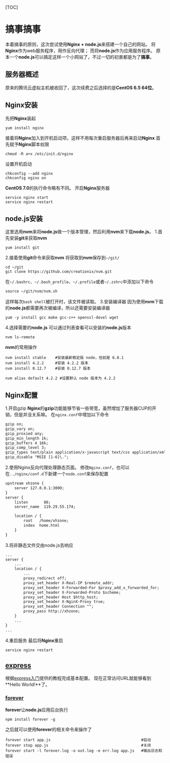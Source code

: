 [TOC]
# 搞事搞事
本着搞事的原则，这次尝试使用**Nginx + node.js**来搭建一个自己的网站。
将**Nginx**作为web服务程序，用作反向代理；
而将**node.js**作为应用服务程序。
原本一个**node.js**可以搞定这样一个小网站了，不过一切的初衷都是为了**搞事**。
## 服务器概述
原来的腾讯云虚拟主机被收回了，这次续费之后选择的是**CentOS 6.5 64位**。
## Nginx安装
先把**Nginx**装起
```linux
yum install nginx
```
接着将**Nginx**加入到开机启动项，这样不用每次重启服务器后再来启动**Nginx**
首先赋予**Nginx**脚本权限
```linux
chmod -R a+x /etc/init.d/nginx 
```
设置开机启动
```linux
chkconfig --add nginx
chkconfig nginx on
```
**CentOS 7.0**的执行命令略有不同。
开启**Nginx**服务器
```linux
service nginx start
service nginx restart
```
## node.js安装
这里选用**nvm**来将**node.js**做一个版本管理，然后利用**nvm**来下载**node.js**。
1.首先安装**git**来获取**nvm**
```linux
yum install git
```
2.接着使用**git**命令来获取**nvm**
将获取到**nvm**保存到`~/git/`
```linux
cd ~/git
git clone https://github.com/creationix/nvm.git
```
在`~/.bashrc`、`~/.bash_profile`、`~/.profile`或者`~/.zshrc`中添加以下命令
```txt
source ~/git/nvm/nvm.sh
```
这样每次`bash shell`被打开时，该文件被读取。
3.安装编译器
因为使用**nvm**下载的**node.js**都需要再次被编译，所以还需要安装编译器
```linux
yum -y install gcc make gcc-c++ openssl-devel wget
```
4.选择需要的**node.js**
可以通过列表查看可以安装的**node.js**版本
```linux
nvm ls-remote
```
**nvm**的常用操作
```linux
nvm install stable    #安装最新稳定版 node，但前是 6.8.1
nvm install 4.2.2     #安装 4.2.2 版本
nvm install 0.12.7    #安装 0.12.7 版本

nvm alias default 4.2.2 #设置默认 node 版本为 4.2.2
```
## Nginx配置
1.开启gzip
**Nginx**的**gzip**功能能够节省一些带宽，虽然增加了服务器CUP的开销，但是并没关系嘛。
在`nginx.conf`中增加以下命令
```txt
gzip on;
gzip_vary on;
gzip_proxied any;
gzip_min_length 1k;
gzip_buffers 4 16k;
gzip_comp_level 3;
gzip_types text/plain application/x-javascript text/css application/xml text/javascript application/x-httpd-php image/jpeg image/gif image/png;
gzip_disable "MSIE [1-6]\.";
```
2.使用Nginx反向代理处理静态页面。
修改`Nginx.conf`，也可以在`../nginx/conf.d`下新建一个`node.conf`来保存配置
```txt
upstream xhzone {
    server 127.0.0.1:3000;
}
server {
    listen       80;
    server_name  119.29.55.174;

    location / {
        root   /home/xhzone;
        index  home.html
    }
}
```
3.将非静态文件交由node.js去响应
```txt
...
server {
    ...
    location / {
        ...
        proxy_redirect off;
        proxy_set_header X-Real-IP $remote_addr;
        proxy_set_header X-Forwarded-For $proxy_add_x_forwarded_for;
        proxy_set_header X-Forwarded-Proto $scheme;  
        proxy_set_header Host $http_host;
        proxy_set_header X-NginX-Proxy true;
        proxy_set_header Connection ""; 
        proxy_pass http://xhzone;
    }
    ...
}
...
```
4.重启服务
最后将**Nginx**重启
```linux
service nginx restart
```
## [express](http://www.expressjs.com.cn/)
根据[express入门](http://www.expressjs.com.cn/starter/installing.html)提供的教程完成基本配置。
现在正常访问URL就能够看到**Hello World!**了。
### [forever](https://github.com/foreverjs/forever)
**forever**让**node.js**应用后台执行
```linux
npm install forever -g
```
之后就可以使用**forever**的相关命令来操作了
```linux
forever start app.js                                        #启动
forever stop app.js                                         #关闭
forever start -l forever.log -o out.log -e err.log app.js   #输出日志和错误
```